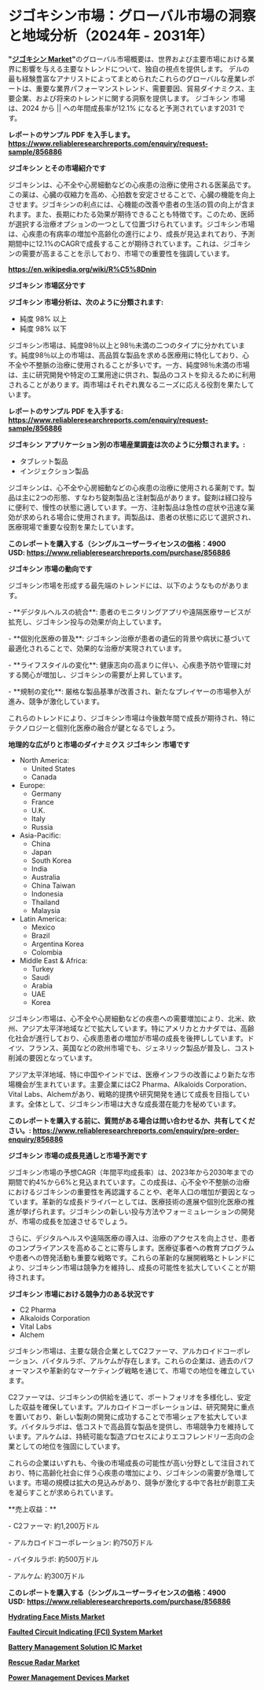 <p><h1>ジゴキシン市場：グローバル市場の洞察と地域分析（2024年 - 2031年）</h1></p><p><strong>"<a href="https://www.reliableresearchreports.com/digoxin-r856886?utm_campaign=110&utm_medium=6&utm_source=Github&utm_content=ia&utm_term=06102024&utm_id=digoxin">ジゴキシン Market</a>"</strong>のグローバル市場概要は、世界および主要市場における業界に影響を与える主要なトレンドについて、独自の視点を提供します。 デルの最も経験豊富なアナリストによってまとめられたこれらのグローバルな産業レポートは、重要な業界パフォーマンストレンド、需要要因、貿易ダイナミクス、主要企業、および将来のトレンドに関する洞察を提供します。 ジゴキシン 市場は、2024 から || への年間成長率が12.1% になると予測されています2031 です。</p>
<p><strong>レポートのサンプル PDF を入手します。</strong><strong><a href="https://www.reliableresearchreports.com/enquiry/request-sample/856886?utm_campaign=110&utm_medium=6&utm_source=Github&utm_content=ia&utm_term=06102024&utm_id=digoxin">https://www.reliableresearchreports.com/enquiry/request-sample/856886</a></strong></p>
<p><strong>ジゴキシン とその市場紹介です</strong></p>
<p><p>ジゴキシンは、心不全や心房細動などの心疾患の治療に使用される医薬品です。この薬は、心臓の収縮力を高め、心拍数を安定させることで、心臓の機能を向上させます。ジゴキシンの利点には、心機能の改善や患者の生活の質の向上が含まれます。また、長期にわたる効果が期待できることも特徴です。このため、医師が選択する治療オプションの一つとして位置づけられています。ジゴキシン市場は、心疾患の有病率の増加や高齢化の進行により、成長が見込まれており、予測期間中に12.1%のCAGRで成長することが期待されています。これは、ジゴキシンの需要が高まることを示しており、市場での重要性を強調しています。</p><a href="https://en.wikipedia.org/wiki/R%C5%8Dnin?utm_campaign=110&utm_medium=6&utm_source=Github&utm_content=ia&utm_term=06102024&utm_id=digoxin"></a></p>
<p><strong><a href="https://en.wikipedia.org/wiki/R%C5%8Dnin?utm_campaign=110&utm_medium=6&utm_source=Github&utm_content=ia&utm_term=06102024&utm_id=digoxin">https://en.wikipedia.org/wiki/R%C5%8Dnin</a></strong></p>
<p><strong>ジゴキシン&nbsp;市場区分です</strong><strong></strong></p>
<p><strong>ジゴキシン 市場分析は、次のように分類されます:</strong>&nbsp;</p>
<p><ul><li>純度 98% 以上</li><li>純度 98% 以下</li></ul></p>
<p><p>ジゴキシン市場は、純度98％以上と98％未満の二つのタイプに分かれています。純度98％以上の市場は、高品質な製品を求める医療用に特化しており、心不全や不整脈の治療に使用されることが多いです。一方、純度98％未満の市場は、主に研究開発や特定の工業用途に供され、製品のコストを抑えるために利用されることがあります。両市場はそれぞれ異なるニーズに応える役割を果たしています。</p></p>
<p><strong>レポートのサンプル PDF を入手する: <a href="https://www.reliableresearchreports.com/enquiry/request-sample/856886?utm_campaign=110&utm_medium=6&utm_source=Github&utm_content=ia&utm_term=06102024&utm_id=digoxin">https://www.reliableresearchreports.com/enquiry/request-sample/856886</a></strong></p>
<p><strong> ジゴキシン アプリケーション別の市場産業調査は次のように分類されます。:</strong></p>
<p><ul><li>タブレット製品</li><li>インジェクション製品</li></ul></p>
<p><p>ジゴキシンは、心不全や心房細動などの心疾患の治療に使用される薬剤です。製品は主に2つの形態、すなわち錠剤製品と注射製品があります。錠剤は経口投与に便利で、慢性の状態に適しています。一方、注射製品は急性の症状や迅速な薬効が求められる場合に使用されます。両製品は、患者の状態に応じて選択され、医療現場で重要な役割を果たしています。</p></p>
<p><strong>このレポートを購入する（シングルユーザーライセンスの価格：4900 USD:</strong><strong>&nbsp;<a href="https://www.reliableresearchreports.com/purchase/856886?utm_campaign=110&utm_medium=6&utm_source=Github&utm_content=ia&utm_term=06102024&utm_id=digoxin">https://www.reliableresearchreports.com/purchase/856886</a></strong></p>
<p><strong>ジゴキシン 市場の動向です</strong></p>
<p><p>ジゴキシン市場を形成する最先端のトレンドには、以下のようなものがあります。</p><p>- **デジタルヘルスの統合**: 患者のモニタリングアプリや遠隔医療サービスが拡充し、ジゴキシン投与の効果が向上しています。</p><p>- **個別化医療の普及**: ジゴキシン治療が患者の遺伝的背景や病状に基づいて最適化されることで、効果的な治療が実現されています。</p><p>- **ライフスタイルの変化**: 健康志向の高まりに伴い、心疾患予防や管理に対する関心が増加し、ジゴキシンの需要が上昇しています。</p><p>- **規制の変化**: 厳格な製品基準が改善され、新たなプレイヤーの市場参入が進み、競争が激化しています。</p><p>これらのトレンドにより、ジゴキシン市場は今後数年間で成長が期待され、特にテクノロジーと個別化医療の融合が鍵となるでしょう。</p></p>
<p><strong>地理的な広がりと市場のダイナミクス ジゴキシン 市場です</strong></p>
<p><ul>
    <li>
        North America:
        <ul>
            <li>United States</li>
            <li>Canada</li>
        </ul>
    </li>
    <li>
        Europe:
        <ul>
            <li>Germany</li>
            <li>France</li>
            <li>U.K.</li>
            <li>Italy</li>
            <li>Russia</li>
        </ul>
    </li>
    <li>
        Asia-Pacific:
        <ul>
            <li>China</li>
            <li>Japan</li>
            <li>South Korea</li>
            <li>India</li>
            <li>Australia</li>
            <li>China Taiwan</li>
            <li>Indonesia</li>
            <li>Thailand</li>
            <li>Malaysia</li>
        </ul>
    </li>
    <li>
        Latin America:
        <ul>
            <li>Mexico</li>
            <li>Brazil</li>
            <li>Argentina Korea</li>
            <li>Colombia</li>
        </ul>
    </li>
    <li>
        Middle East & Africa:
        <ul>
            <li>Turkey</li>
            <li>Saudi</li>
            <li>Arabia</li>
            <li>UAE</li>
            <li>Korea</li>
        </ul>
    </li>
    </ul></p>
<p><p>ジゴキシン市場は、心不全や心房細動などの疾患への需要増加により、北米、欧州、アジア太平洋地域などで拡大しています。特にアメリカとカナダでは、高齢化社会が進行しており、心疾患患者の増加が市場の成長を後押ししています。ドイツ、フランス、英国などの欧州市場でも、ジェネリック製品が普及し、コスト削減の要因となっています。</p><p>アジア太平洋地域、特に中国やインドでは、医療インフラの改善により新たな市場機会が生まれています。主要企業にはC2 Pharma、Alkaloids Corporation、Vital Labs、Alchemがあり、戦略的提携や研究開発を通じて成長を目指しています。全体として、ジゴキシン市場は大きな成長潜在能力を秘めています。</p></p>
<p><strong>このレポートを購入する前に、質問がある場合は問い合わせるか、共有してください。:&nbsp;<a href="https://www.reliableresearchreports.com/enquiry/pre-order-enquiry/856886?utm_campaign=110&utm_medium=6&utm_source=Github&utm_content=ia&utm_term=06102024&utm_id=digoxin">https://www.reliableresearchreports.com/enquiry/pre-order-enquiry/856886</a></strong></p>
<p><strong>ジゴキシン 市場の成長見通しと市場予測です</strong></p>
<p><p>ジゴキシン市場の予想CAGR（年間平均成長率）は、2023年から2030年までの期間で約4%から6%と見込まれています。この成長は、心不全や不整脈の治療におけるジゴキシンの重要性を再認識することや、老年人口の増加が要因となっています。革新的な成長ドライバーとしては、医療技術の進展や個別化医療の推進が挙げられます。ジゴキシンの新しい投与方法やフォーミュレーションの開発が、市場の成長を加速させるでしょう。</p><p>さらに、デジタルヘルスや遠隔医療の導入は、治療のアクセスを向上させ、患者のコンプライアンスを高めることに寄与します。医療従事者への教育プログラムや患者への啓発活動も重要な戦略です。これらの革新的な展開戦略とトレンドにより、ジゴキシン市場は競争力を維持し、成長の可能性を拡大していくことが期待されます。</p></p>
<p><strong>ジゴキシン 市場における競争力のある状況です</strong></p>
<p><ul><li>C2 Pharma</li><li>Alkaloids Corporation</li><li>Vital Labs</li><li>Alchem</li></ul></p>
<p><p>ジゴキシン市場は、主要な競合企業としてC2ファーマ、アルカロイドコーポレーション、バイタルラボ、アルケムが存在します。これらの企業は、過去のパフォーマンスや革新的なマーケティング戦略を通じて、市場での地位を確立しています。</p><p>C2ファーマは、ジゴキシンの供給を通じて、ポートフォリオを多様化し、安定した収益を確保しています。アルカロイドコーポレーションは、研究開発に重点を置いており、新しい製剤の開発に成功することで市場シェアを拡大しています。バイタルラボは、低コストで高品質な製品を提供し、市場競争力を維持しています。アルケムは、持続可能な製造プロセスによりエコフレンドリー志向の企業としての地位を強固にしています。</p><p>これらの企業はいずれも、今後の市場成長の可能性が高い分野として注目されており、特に高齢化社会に伴う心疾患の増加により、ジゴキシンの需要が急増しています。市場の規模は拡大の見込みがあり、競争が激化する中で各社が創意工夫を凝らすことが求められています。</p><p>**売上収益：**</p><p>- C2ファーマ: 約1,200万ドル</p><p>- アルカロイドコーポレーション: 約750万ドル</p><p>- バイタルラボ: 約500万ドル</p><p>- アルケム: 約300万ドル</p></p>
<p><strong>このレポートを購入する（シングルユーザーライセンスの価格：4900 USD:</strong>&nbsp;<strong><a href="https://www.reliableresearchreports.com/purchase/856886?utm_campaign=110&utm_medium=6&utm_source=Github&utm_content=ia&utm_term=06102024&utm_id=digoxin">https://www.reliableresearchreports.com/purchase/856886</a></strong></p>
<p><strong><p><a href="https://github.com/Rekhakhatun65/Market-Research-Report-List-1/blob/main/hydrating-face-mists-market.md?utm_campaign=110&utm_medium=6&utm_source=Github&utm_content=ia&utm_term=06102024&utm_id=digoxin">Hydrating Face Mists Market</a></p><p><a href="https://github.com/HeatherFernandez476/Market-Research-Report-List-1/blob/main/faulted-circuit-indicating-fci-system-market.md?utm_campaign=110&utm_medium=6&utm_source=Github&utm_content=ia&utm_term=06102024&utm_id=digoxin">Faulted Circuit Indicating (FCI) System Market</a></p><p><a href="https://issuu.com/reportprime-2/docs/battery-management-solution-ic-mark_77cb5469d43c13?utm_campaign=110&utm_medium=6&utm_source=Github&utm_content=ia&utm_term=06102024&utm_id=digoxin">Battery Management Solution IC Market</a></p><p><a href="https://www.linkedin.com/pulse/exploring-rescue-radar-market-strategic-insights-growth-opportunities-qplhe?utm_campaign=110&utm_medium=6&utm_source=Github&utm_content=ia&utm_term=06102024&utm_id=digoxin">Rescue Radar Market</a></p><p><a href="https://issuu.com/reportprime-2/docs/power-management-devices-market-siz_8a6e5bfe144f1f?utm_campaign=110&utm_medium=6&utm_source=Github&utm_content=ia&utm_term=06102024&utm_id=digoxin">Power Management Devices Market</a></p></strong></p>